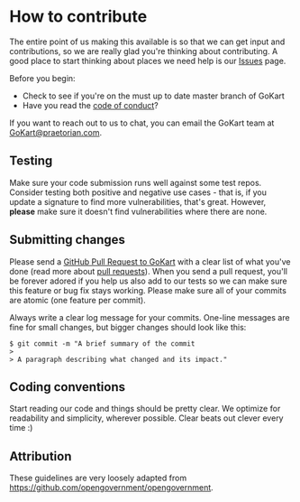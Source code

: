 # How to contribute

The entire point of us making this available is so that we can get input and contributions, so we are really glad you're thinking about contributing. 
A good place to start thinking about places we need help is our [Issues](issues) page.

Before you begin:
- Check to see if you're on the must up to date master branch of GoKart
- Have you read the [code of conduct](CODE_OF_CONDUCT.md)?

If you want to reach out to us to chat, you can email the GoKart team at <GoKart@praetorian.com>.

## Testing

Make sure your code submission runs well against some test repos. Consider testing both positive and negative use cases - that is, if you update a signature
to find more vulnerabilities, that's great. However, **please** make sure it doesn't find vulnerabilities where there are none.

## Submitting changes

Please send a [GitHub Pull Request to GoKart](pull/new/master) with a clear list of what you've done 
(read more about [pull requests](http://help.github.com/pull-requests/)). When you send a pull request, you'll be forever adored if you help us also add
to our tests so we can make sure this feature or bug fix stays working. Please make sure all of your commits are atomic (one feature per commit).

Always write a clear log message for your commits. One-line messages are fine for small changes, but bigger changes should look like this:

    $ git commit -m "A brief summary of the commit
    > 
    > A paragraph describing what changed and its impact."

## Coding conventions

Start reading our code and things should be pretty clear. We optimize for readability and simplicity, wherever possible. Clear beats out clever every time :)
                                                                                                                 
## Attribution

These guidelines are very loosely adapted from <https://github.com/opengovernment/opengovernment>.
